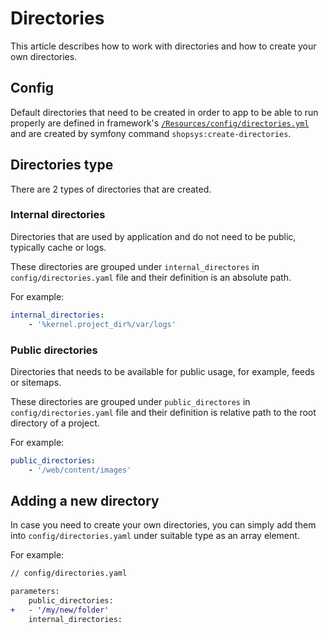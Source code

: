 # Directories

This article describes how to work with directories and how to create your own directories.

## Config

Default directories that need to be created in order to app to be able to run properly are defined in framework's [`/Resources/config/directories.yml`]({{github.link}}/packages/framework/src/Resources/config/directories.yml) and are created by symfony command `shopsys:create-directories`.

## Directories type

There are 2 types of directories that are created.

### Internal directories

Directories that are used by application and do not need to be public, typically cache or logs.

These directories are grouped under `internal_directores` in `config/directories.yaml` file and their definition is an absolute path.

For example:

```yaml
internal_directories:
    - '%kernel.project_dir%/var/logs'
```

### Public directories

Directories that needs to be available for public usage, for example, feeds or sitemaps.

These directories are grouped under `public_directores` in `config/directories.yaml` file and their definition is relative path to the root directory of a project.

For example:

```yaml
public_directories:
    - '/web/content/images'
```

## Adding a new directory

In case you need to create your own directories, you can simply add them into `config/directories.yaml` under suitable type as an array element.

For example:

```diff
// config/directories.yaml

parameters:
    public_directories:
+   - '/my/new/folder'
    internal_directories:
```
